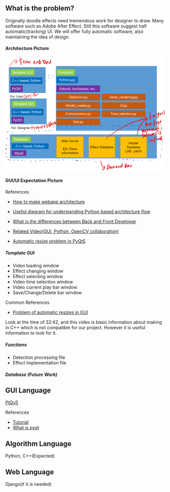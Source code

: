 ## What is the problem?
Originally doodle effects need tremendous work for designer to draw.
Many software such as Adobe After Effect. Still this software suggest
half automatic(tracking) UI.
We will offer fully automatic software, also maintaining the idea of design.

#### Architecture Picture
<div align="center">
    <img src="Image/Architecture/Architecture_Version1.0.png" width="600">
</div>

#### GUI/UI Expectation Picture

References
* [How to make webapp architecture](https://cs.lmu.edu/~ray/notes/webapps/)

* [Useful diagram for understanding Python based architecture flow](https://www.researchgate.net/figure/ODM-Tools-Python-software-architecture_fig2_275673185)

* [What is the differences between Back and Front Developer](https://moolgogiheart.tistory.com/16)

* [Related Video(GUI, Python, OpenCV collaboration)](https://www.youtube.com/watch?v=6RCDWMEitDI)

* [Automatic resize problem in PyQt5](https://www.youtube.com/watch?v=Y-8N1dPFsVE)

##### Template GUI
* Video loading window
* Effect changing window
* Effect selecting window
* Video time selection window
* Video current play bar window
* Save/Change/Delete bar window

Common References
* [Problem of automatic resizes in GUI](https://www.youtube.com/watch?v=FOIbK4bJKS8)

Look at the time of 32:42, and this video is basic information about making in C++ which
is not compatible for our project. However it is useful information to look for it.

##### Functions
* Detection processing file
* Effect implementation file


##### Database (Future Work)

## GUI Language
[PtQy5](https://build-system.fman.io/pyqt5-tutorial)

References
* [Tutorial](http://codetorial.net/pyqt5/basics/icon.html)
* [What is pyqt](https://steemit.com/kr/@papasmf1/python-pyqt-gui-graphical-user-interface)

## Algorithm Language
Python, C++(Expected)

## Web Language
Django(if it is needed)
